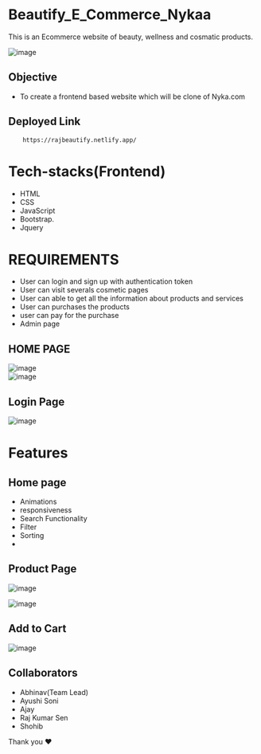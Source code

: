 # Beautify_E_Commerce_Nykaa

This is an Ecommerce website of beauty, wellness and cosmatic products.

![image](https://user-images.githubusercontent.com/112810259/233780564-52a77fe7-4064-4b3d-a1e2-1e170cb474f8.png)

## Objective

- To create a frontend based website which will be clone of Nyka.com

## Deployed Link
```http
    https://rajbeautify.netlify.app/
```

# Tech-stacks(Frontend)
-  HTML
-  CSS
-  JavaScript
-  Bootstrap. 
-  Jquery

# REQUIREMENTS

- User can login and sign up with authentication token
- User can visit severals cosmetic pages
- User can able to get all the information about products and services
- User can purchases the products
- user can pay for the purchase
- Admin page 

## HOME PAGE
![image](https://user-images.githubusercontent.com/112810259/233780876-5c00b193-1533-4890-8680-5dc4ccff5f21.png)
<br>
![image](https://user-images.githubusercontent.com/112810259/233781128-ee9ce4b0-7061-4b3a-a79c-061236043586.png)

## Login Page
![image](https://user-images.githubusercontent.com/112810259/233781256-7a0c8d24-09e2-42dd-a5ca-4eef4b0b2748.png)

# Features

## Home page

- Animations
- responsiveness
- Search Functionality
- Filter
- Sorting
- 
## Product Page

![image](https://user-images.githubusercontent.com/112810259/233781162-566ceb1a-582b-40ea-9b24-ded8406b2df3.png)

![image](https://user-images.githubusercontent.com/112810259/233781230-58fdaee2-fa0f-402c-883b-1005c913bdda.png)

## Add to Cart
![image](https://user-images.githubusercontent.com/112810259/233781333-949abecc-fe15-4bd0-ad5b-34862d5d0375.png)

## Collaborators
- Abhinav(Team Lead)
- Ayushi Soni
- Ajay
- Raj Kumar Sen
- Shohib

Thank you ❤️
